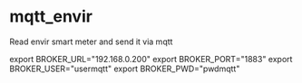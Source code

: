 # mqtt_envir
Read envir smart meter and send it via mqtt

export BROKER_URL="192.168.0.200"
export BROKER_PORT="1883"
export BROKER_USER="usermqtt"
export BROKER_PWD="pwdmqtt"
